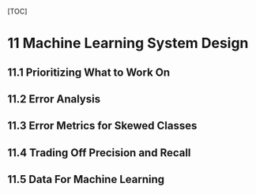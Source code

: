 [TOC]

# 11 Machine Learning System Design

## 11.1 Prioritizing What to Work On

## 11.2 Error Analysis

## 11.3 Error Metrics for Skewed Classes

## 11.4 Trading Off Precision and Recall

## 11.5 Data For Machine Learning